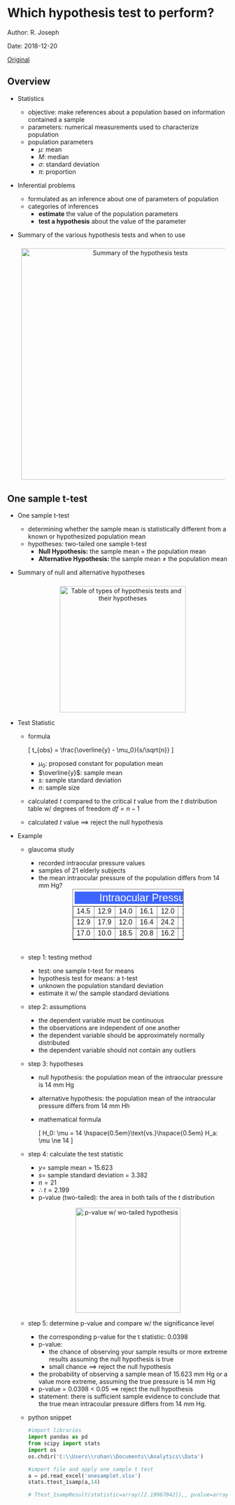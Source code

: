 # Which hypothesis test to perform?

Author: R. Joseph

Date: 2018-12-20

[Original](https://towardsdatascience.com/which-hypothesis-test-to-perform-89d7044d34a1)


## Overview

+ Statistics
  + objective: make references about a population based on information contained a sample
  + parameters: numerical measurements used to characterize population
  + population parameters
    + $\mu$: mean
    + $M$: median
    + $\sigma$: standard deviation
    + $\pi$: proportion

+ Inferential problems
  + formulated as an inference about one of parameters of population
  + categories of inferences
    + __estimate__ the value of the population parameters
    + __test a hypothesis__ about the value of the parameter

+ Summary of the various hypothesis tests and when to use

  <figure style="margin: 0.5em; text-align: center;">
    <img style="margin: 0.1em; padding-top: 0.5em; width: 55vw;"
      onclick= "window.open('https://towardsdatascience.com/which-hypothesis-test-to-perform-89d7044d34a1')"
      src    = "https://miro.medium.com/max/875/1*8pSgz0bAlIQ3wlGNJAc-6g.png"
      alt    = "Summary of the hypothesis tests"
      title  = "Summary of the hypothesis tests"
    />
  </figure>



## One sample t-test

+ One sample t-test
  + determining whether the sample mean is statistically different from a known or hypothesized population mean
  + hypotheses: two-tailed one sample t-test
    + __Null Hypothesis:__ the sample mean = the population mean
    + __Alternative Hypothesis:__ the sample mean $\ne$ the population mean

+ Summary of null and alternative hypotheses

  <figure style="margin: 0.5em; text-align: center;">
    <img style="margin: 0.1em; padding-top: 0.5em; width: 30vw;"
      onclick= "window.open('https://towardsdatascience.com/which-hypothesis-test-to-perform-89d7044d34a1')"
      src    = "https://miro.medium.com/max/875/1*IQI1DObnx9k2gwnSHGkRCA.png"
      alt    = "Table of types of hypothesis tests and their hypotheses"
      title  = "Table of types of hypothesis tests and their hypotheses"
    />
  </figure>

+ Test Statistic
  + formula

    \[ t_{obs} = \frac{\overline{y} - \mu_0}{s/\sqrt{n}} \]

    + $\mu_0$: proposed constant for population mean
    + $\overline{y}$: sample mean
    + $s$: sample standard deviation
    + $n$: sample size
  + calculated $t$ compared to the critical $t$ value from the $t$ distribution table w/ degrees of freedom $df = n - 1$
  + calculated $t$ value $\implies$ reject the null hypothesis

+ Example
  + glaucoma study
    + recorded intraocular pressure values
    + samples of 21 elderly subjects
    + the mean intraocular pressure of the population differs from 14 mm Hg?
  
    <table style="font-family: Arial,Helvetica,Sans-Serif; margin: 0 auto; width: 26.5vw;" cellspacing=0 cellpadding=5 border=1 align="center">
      <caption style="font-size: 1.5em; margin: 0.2em;  background-color: #3d64ff; color: #ffffff;">Intraocular Pressure</caption>
      <tbody>
      <tr style="vertical-align:middle">
        <td style="text-align: left;">14.5</td><td style="text-align: left;">12.9</td><td style="text-align: left;">14.0</td><td style="text-align: left;">16.1</td><td style="text-align: left;">12.0</td><td style="text-align: left;">17.5</td><td style="text-align: left;">14.1</td>
      </tr>
      <tr style="vertical-align:middle">
        <td style="text-align: left;">12.9</td><td style="text-align: left;">17.9</td><td style="text-align: left;">12.0</td><td style="text-align: left;">16.4</td><td style="text-align: left;">24.2</td><td style="text-align: left;">12.2</td><td style="text-align: left;">14.4</td>
      </tr>
      <tr style="vertical-align:middle">
        <td style="text-align: left;">17.0</td><td style="text-align: left;">10.0</td><td style="text-align: left;">18.5</td><td style="text-align: left;">20.8</td><td style="text-align: left;">16.2</td><td style="text-align: left;">14.9</td><td style="text-align: left;">19.6</td>
      </tr>
      </tbody>
    </table><br/>

  + step 1: testing method
    + test: one sample t-test for means
    + hypothesis test for means: a t-test
    + unknown the population standard deviation
    + estimate it w/ the sample standard deviations
  + step 2: assumptions
    + the dependent variable must be continuous
    + the observations are independent of one another
    + the dependent variable should be approximately normally distributed
    + the dependent variable should not contain any outliers
  + step 3: hypotheses
    + null hypothesis: the population mean of the intraocular pressure is 14 mm Hg
    + alternative hypothesis: the population mean of the intraocular pressure differs from 14 mm Hh
    + mathematical formula

      \[ H_0: \mu = 14 \hspace{0.5em}\text{vs.}\hspace{0.5em} H_a: \mu \ne 14 \]

  + step 4: calculate the test statistic
    + $y =$ sample mean = 15.623
    + $s =$ sample standard deviation = 3.382
    + $n = 21$
    + $\therefore\; t = 2.199$
    + p-value (two-tailed): the area in both tails of the $t$ distribution

    <figure style="margin: 0.5em; text-align: center;">
      <img style="margin: 0.1em; padding-top: 0.5em; width: 25vw;"
        onclick= "window.open('https://towardsdatascience.com/which-hypothesis-test-to-perform-89d7044d34a1')"
        src    = "https://miro.medium.com/max/875/1*CJkTAUWtftyijVnGzEjsJw.png"
        alt    = "p-value w/ wo-tailed hypothesis"
        title  = "p-value w/ wo-tailed hypothesis"
      />
    </figure>

  + step 5: determine p-value and compare w/ the significance level
    + the corresponding p-value for the t statistic: 0.0398
    + p-value:
      + the chance of observing your sample results or more extreme results assuming the null hypothesis is true
      + small chance $\implies$ reject the null hypothesis
    + the probability of observing a sample mean of 15.623 mm Hg or a value more extreme, assuming the true pressure is 14 mm Hg
    + p-value = 0.0398 < 0.05 $\implies$ reject the null hypothesis
    + statement: there is sufficient sample evidence to conclude that the true mean intracoular pressure differs from 14 mm Hg.
  + python snippet

    ```python
    #import libraries
    import pandas as pd
    from scipy import stats
    import os
    os.chdir('C:\\Users\\rohan\\Documents\\Analytics\\Data')

    #import file and apply one sample t test
    a = pd.read_excel('onesamplet.xlsx')
    stats.ttest_1samp(a,14)

    # Ttest_1sampResult(statistic=array([2.19967042]),, pvalue=array([0.03975528]))
    ```



